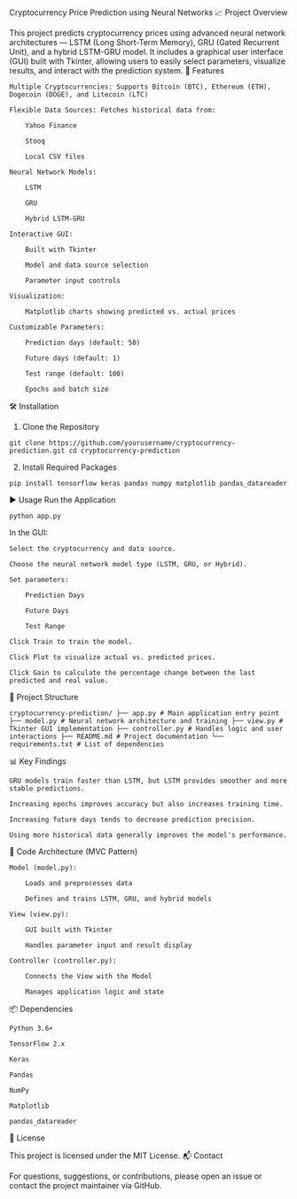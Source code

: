 Cryptocurrency Price Prediction using Neural Networks
📈 Project Overview

This project predicts cryptocurrency prices using advanced neural network architectures — LSTM (Long Short-Term Memory), GRU (Gated Recurrent Unit), and a hybrid LSTM-GRU model. It includes a graphical user interface (GUI) built with Tkinter, allowing users to easily select parameters, visualize results, and interact with the prediction system.
🚀 Features

    Multiple Cryptocurrencies: Supports Bitcoin (BTC), Ethereum (ETH), Dogecoin (DOGE), and Litecoin (LTC)

    Flexible Data Sources: Fetches historical data from:

        Yahoo Finance

        Stooq

        Local CSV files

    Neural Network Models:

        LSTM

        GRU

        Hybrid LSTM-GRU

    Interactive GUI:

        Built with Tkinter

        Model and data source selection

        Parameter input controls

    Visualization:

        Matplotlib charts showing predicted vs. actual prices

    Customizable Parameters:

        Prediction days (default: 50)

        Future days (default: 1)

        Test range (default: 100)

        Epochs and batch size

🛠️ Installation
1. Clone the Repository
<pre><code>git clone https://github.com/yourusername/cryptocurrency-prediction.git cd cryptocurrency-prediction </code></pre>
2. Install Required Packages
<pre><code>pip install tensorflow keras pandas numpy matplotlib pandas_datareader </code></pre>
▶️ Usage
Run the Application
<pre><code>python app.py </code></pre>
In the GUI:

    Select the cryptocurrency and data source.

    Choose the neural network model type (LSTM, GRU, or Hybrid).

    Set parameters:

        Prediction Days

        Future Days

        Test Range

    Click Train to train the model.

    Click Plot to visualize actual vs. predicted prices.

    Click Gain to calculate the percentage change between the last predicted and real value.

📁 Project Structure
<pre><code>cryptocurrency-prediction/ ├── app.py # Main application entry point ├── model.py # Neural network architecture and training ├── view.py # Tkinter GUI implementation ├── controller.py # Handles logic and user interactions ├── README.md # Project documentation └── requirements.txt # List of dependencies </code></pre>
📊 Key Findings

    GRU models train faster than LSTM, but LSTM provides smoother and more stable predictions.

    Increasing epochs improves accuracy but also increases training time.

    Increasing future days tends to decrease prediction precision.

    Using more historical data generally improves the model's performance.

🧠 Code Architecture (MVC Pattern)

    Model (model.py):

        Loads and preprocesses data

        Defines and trains LSTM, GRU, and hybrid models

    View (view.py):

        GUI built with Tkinter

        Handles parameter input and result display

    Controller (controller.py):

        Connects the View with the Model

        Manages application logic and state

📦 Dependencies

    Python 3.6+

    TensorFlow 2.x

    Keras

    Pandas

    NumPy

    Matplotlib

    pandas_datareader

📄 License

This project is licensed under the MIT License.
📬 Contact

For questions, suggestions, or contributions, please open an issue or contact the project maintainer via GitHub.

